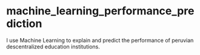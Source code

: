 # machine_learning_performance_prediction
 I use Machine Learning to explain and predict the performance of peruvian descentralized education institutions.
